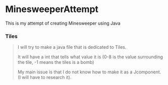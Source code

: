 # MinesweeperAttempt
This is my attempt of creating Minesweeper using Java

### Tiles

> I will try to make a java file that is dedicated to Tiles.
> 
> It will have a int that tells what value it is (0-8 is the value surrounding the tile, -1 means the tiles is a bomb)
> 
> My main issue is that I do not know how to make it as a Jcomponent. (I will have to research it).

